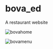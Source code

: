 # bova_ed
A restaurant website

![bovahome](https://github.com/ahnedward11/bova_ed/assets/126621906/72759ef8-fd56-4f72-b76c-a8003a157ef7)


![bovamenu](https://github.com/ahnedward11/bova_ed/assets/126621906/c9b5fc60-4850-490a-9175-0885c61f8409)
